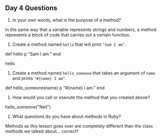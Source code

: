 ## Day 4 Questions

1. In your own words, what is the purpose of a method?

In the same way that a variable represents strings and numbers, a method represents a block of code that carries out a certain function.

1. Create a method named `hello` that will print `"Sam I am"`.

def hello
p "Sam I am."
end

hello

1. Create a method named `hello_someone` that takes an argument of `name` and prints `"#{name} I am"`.

def hello_someone(name)
p "#{name} I am."
end

1. How would you call or execute the method that you created above?

hello_someone("Nell")

1. What questions do you have about methods in Ruby?

Methods as this lesson goes over are completely different than the class methods we talked about... correct?
